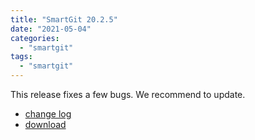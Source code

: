 ```yaml
---
title: "SmartGit 20.2.5"
date: "2021-05-04"
categories: 
  - "smartgit"
tags: 
  - "smartgit"
---
```


This release fixes a few bugs. We recommend to update.

- [change log](https://www.syntevo.com/smartgit/changelog.txt)
- [download](https://www.syntevo.com/smartgit/download)

